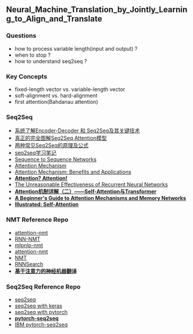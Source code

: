## Neural_Machine_Translation_by_Jointly_Learning_to_Align_and_Translate
### Questions
- how to process variable length(input and output) ?
- when to stop ?
- how to understand seq2seq ?


### Key Concepts
- fixed-length vector vs. variable-length vector
- soft-alignment vs. hard-alignment
- first attention(Bahdanau attention)


### Seq2Seq
- [系统了解Encoder-Decoder 和 Seq2Seq及其关键技术][7]
- [真正的完全图解Seq2Seq Attention模型][8]
- [两种常见Seq2Seq的原理及公式][9]
- [seq2seq学习笔记][10]
- [Sequence to Sequence Networks][11]
- [Attention Mechanism][12]
- [Attention Mechanism: Benefits and Applications][13]
- [**Attention? Attention!**][14]
- [The Unreasonable Effectiveness of Recurrent Neural Networks][15]
- [**Attention机制详解（二）——Self-Attention与Transformer**][22]
- [**A Beginner's Guide to Attention Mechanisms and Memory Networks**][23]
- [**Illustrated: Self-Attention**][24]


### NMT Reference Repo
- [attention-nmt][1]
- [RNN-NMT][2]
- [mlpnlp-nmt][3]
- [attention-nmt][4]
- [NMT][5]
- [RNNSearch][6]
- [**基于注意力的神经机器翻译**][21]

### Seq2Seq Reference Repo
- [seq2seq][16]
- [seq2seq with keras][17]
- [seq2seq with pytorch][18]
- [**pytorch-seq2seq**][19]
- [IBM pytorch-seq2seq][20]


[1]:https://github.com/pemywei/attention-nmt
[2]:https://github.com/VectorFist/RNN-NMT
[3]:https://github.com/mlpnlp/mlpnlp-nmt
[4]:https://github.com/carrie0307/attention-nmt
[5]:https://github.com/vycezhong/NMT
[6]:https://github.com/xwgeng/RNNSearch
[7]:https://zhuanlan.zhihu.com/p/114933655
[8]:https://zhuanlan.zhihu.com/p/40920384
[9]:https://zhuanlan.zhihu.com/p/70880679
[10]:https://blog.csdn.net/Jerr__y/article/details/53749693
[11]:https://towardsdatascience.com/nlp-sequence-to-sequence-networks-part-2-seq2seq-model-encoderdecoder-model-6c22e29fd7e1
[12]:https://blog.floydhub.com/attention-mechanism/
[13]:https://www.saama.com/attention-mechanism-benefits-and-applications/
[14]:https://lilianweng.github.io/lil-log/2018/06/24/attention-attention.html#born-for-translation
[15]:http://karpathy.github.io/2015/05/21/rnn-effectiveness/
[16]:https://github.com/google/seq2seq
[17]:https://github.com/farizrahman4u/seq2seq
[18]:https://github.com/keon/seq2seq
[19]:https://github.com/bentrevett/pytorch-seq2seq
[20]:https://github.com/IBM/pytorch-seq2seq
[21]:https://www.tensorflow.org/tutorials/text/nmt_with_attention
[22]:https://zhuanlan.zhihu.com/p/47282410
[23]:https://pathmind.com/wiki/attention-mechanism-memory-network
[24]:https://towardsdatascience.com/illustrated-self-attention-2d627e33b20a